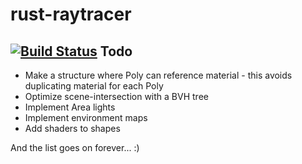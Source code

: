 rust-raytracer
==============

[![Build Status](https://travis-ci.org/sondrele/rust-raytracer.svg)](https://travis-ci.org/sondrele/rust-raytracer)
Todo
----
* Make a structure where Poly can reference material - this avoids duplicating material for each Poly
* Optimize scene-intersection with a BVH tree
* Implement Area lights
* Implement environment maps
* Add shaders to shapes

And the list goes on forever... :)
